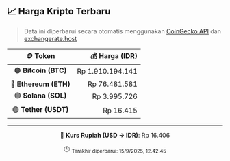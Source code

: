 

<!-- HARGA_KRIPTO -->
## 📈 Harga Kripto Terbaru

> Data ini diperbarui secara otomatis menggunakan [CoinGecko API](https://www.coingecko.com/) dan [exchangerate.host](https://exchangerate.host/)

<div align="center">

| 🪙 Token | 💰 Harga (IDR) |
|:------:|---------------:|
| 🟠 **Bitcoin (BTC)**   | Rp 1.910.194.141 |
| 🔵 **Ethereum (ETH)**  | Rp 76.481.581 |
| 🟣 **Solana (SOL)**    | Rp 3.995.726 |
| 🟢 **Tether (USDT)**   | Rp 16.415 |

---

💱 **Kurs Rupiah (USD → IDR)**: Rp 16.406

🕒 <sub>Terakhir diperbarui: 15/9/2025, 12.42.45</sub>

</div>
<!-- /HARGA_KRIPTO -->
